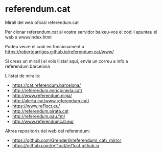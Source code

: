# referendum.cat
Mirall del web oficial referendum.cat

Per clonar referendum.cat al vostre servidor baixeu-vos el codi i apunteu el web a www/index.html

Podeu veure el codi en funcionament a https://robertgarrigos.github.io/referendum.cat/www/

Si crees un mirall i el vols llistar aquí, envia un correu a info a referendum.barcelona

Lllistat de miralls:

* https://cat.referendum.barcelona/
* http://referendum.enricpineda.cat/
* http://www.referendum.ninja/
* http://alerta.cat/www.referendum.cat/
* https://www.ref1oct.eu/
* http://referendum.pirata.cat
* http://referendum.pau.fm/
* http://www.referendumcat.eu/

Altres repositoris del web del referendum:

 * https://github.com/GrenderG/referendum\_cat\_mirror
 * https://github.com/ref1oct/ref1oct.github.io
